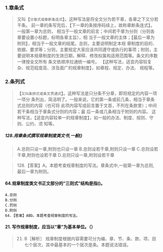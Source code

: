 ### 1.章条式
>   又叫【`分章式或章断条连式`】。这种写法是将全文分为若干章，各章之下又分若干条。
    前一章的条写完后，【下一章的条按序码续上，故称章断条连式】。一般第一章为总则，
    相当于一般文章的前言；中间若干章为分则（分则各章要设置小标题，标明各章主旨），相
    当于一般文章的主体；【最后一章为附则】，相当于一般文章的结尾。总则，主要说明制定本规
    章制度的目的、依据、要求等；分则，主要规定大家应该共同遵守或执行的事项；附则，主
    要说明本规章制度的生效日期，解释、修改权属和适用范围等。条文的序数一律按全文所有
    条文依顺序拉通统一编号。
    【这种写法，适宜内容较复杂、规范程度高、涉及面广的规章制度】，如章程、规定、办法、
    规程等。
        
### 2.条列式
>   【`又叫条排式或条文贯通式`】。这种写法是只分条不分章，即将规定的内容一项一项分
    条列出，简洁明了。一般来说，它的第一条或前几条，相当于章条式总则的内容（也可将
    此项内容写成前言置于文首，不列在条款里）；中间若干条相当于章条式分则的内容；最
    后一条或几条相当于附则的内容。
    这种写法，【适宜内容较单一的规章制度】，如一般的办法、制度、规则、守则、公约、须
    知等。

##### 128.用章条式撰写规章制度类文书,一般()
>   A.总则只设一章,附则也只设一章
>   B.总则设若干章,附则只设一章
>   C.总则设若干章,附则也设若干章
>   D.总则只设一章,附则设若干章

>   128.【答案】A。本题考查规章制度的写法。章条式中,一般第一章为总则,最后一章为附则。

#### 64.规章制度类文书正文部分的“三则式”结构是指()。
    A.总则
    B.分则
    C.罚则
    D.附则
    64.【答案】ABD。本题考查规章制度的写法。

#### 21. 写作规章制度，应当以“章”为基本单位。（）
>   21. B［解析］ 规章制度根据内容需要可分为编、章、节、条、款、项、目
    七个层次，其中最基本的一个层次是条。本题说法错误。

















    